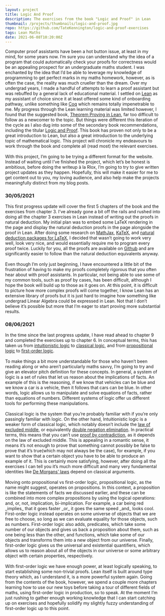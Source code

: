 ```yaml
---
layout: project
title: Logic And Proof
description: The exercises from the book "Logic and Proof" in Lean
thumbnail: /projects/thumbnails/logic-and-proof.jpg
repo: https://github.com/TateKennington/logic-and-proof-exercises
tags: Lean Maths
date: 2021-06-08T10:20:00Z
---
```

Computer proof assistants have been a hot button issue, at least in my mind, for some years now. I’m sure you can understand why the idea of a program that could automatically check your proofs for correctness would be an appealing prospect for an undergraduate maths student. I was enchanted by the idea that I’d be able to leverage my knowledge of programming to get perfect marks in my maths homework, however, as is often the case, the reality was much crueller than the dream. Over my undergrad years, I made a handful of attempts to learn a proof assistant but was rebuffed by a general lack of educational material. I settled on <a href="https://leanprover.github.io">Lean</a> as my assistant of choice since it at least offered some kind of onboarding pathway, unlike something like <a href="https://coq.inria.fr">Coq</a> which remains totally impenetrable to me. My progress through the Lean learning material was limited however, I found that the suggested book, <a href="https://leanprover.github.io/theorem_proving_in_lean/">Theorem Proving in Lean</a>, far too difficult to follow as a newcomer to the topic. But things were different this iteration of the cycle as I also dug into some of the secondary book recommendations, including the titular <a href="https://leanprover.github.io/logic_and_proof/">Logic and Proof</a>. This book has proven not only to be a great introduction to Lean, but also a great introduction to the underlying topic of mathematical logic. This project will chronicle my endeavours to work through the book and complete all (read most) the relevant exercises.
<br/><br/>
With this project, I’m going to be trying a different format for the website. Instead of waiting until I’ve finished the project, which let’s be honest is ambitious, before doing the writeup à la Rlox, I’m going to try to give written project updates as they happen. Hopefully, this will make it easier for me to get content out to you, my loving audience, and also help make the projects meaningfully distinct from my blog posts.

<h3>30/05/2021</h3>
This first progress update will cover the first 5 chapters of the book and the exercises from chapter 3. I’ve already gone a bit off the rails and rushed into doing all the chapter 3 exercises in Lean instead of writing out the proofs in natural deduction. My initial plan was to embed some LaTeX rendering in the page and display the natural deduction proofs in the page alongside the proof in Lean. After doing some research on <a href="https://www.mathjax.org">MathJax</a>, <a href="https://katex.org">KaTeX</a>, and <a href="https://www.logicmatters.net/latex-for-logicians/nd/">natural deduction packages for LaTeX</a>, I decided that wasn’t going to work very well, look very nice, and would essentially require me to program every proof twice. Luckily for you, all the proofs are available on <a href="https://github.com/TateKennington/logic-and-proof-exercises">Github</a> and are significantly easier to follow than the natural deduction equivalents anyway. 
<br/><br/>
Even though I’m only just beginning, I have encountered a little bit of the frustration of having to make my proofs completely rigorous that you often hear about with proof assistants. In particular, not being able to use some of my common tools, such as proof by cases, has been difficult, although I hope the book will build up to those as it goes on. At this point, it is difficult to picture how more complex proofs will come together, I know Lean has an extensive library of proofs but it is just hard to imagine how something like undergrad Linear Algebra could be expressed in Lean. Not that I don’t believe it’s possible but more that I’m eager to start proving more substantial results.

<h3>08/06/2021</h3>
In the time since the last progress update, I have read ahead to chapter 9 and completed the exercises up to chapter 6. In conceptual terms, this has taken us from <a href="https://en.wikipedia.org/wiki/Intuitionistic_logic">intuitionistic logic</a> to <a href="https://en.wikipedia.org/wiki/Classical_logic">classical logic</a>, and from <a href="https://en.wikipedia.org/wiki/Propositional_calculus">propositional logic</a> to <a href="https://en.wikipedia.org/wiki/First-order_logic">first-order logic</a>.
<br/><br/>
To make things a bit more understandable for those who haven’t been reading along or who aren’t particularly maths savvy, I’m going to try and give an elevator pitch definition for these concepts. In general, a system of logic is a set of rules that let us reason about the implications of facts. An example of this is the reasoning, if we know that vehicles can be blue and we know a car is a vehicle, then it follows that cars can be blue. In other words, logic allows us to manipulate and solve equations of facts, rather than equations of numbers. Different systems of logic offer us different tools for performing these manipulations. 
<br/><br/>
Classical logic is the system that you’re probably familiar with if you’re only passingly familiar with logic. On the other hand, Intuitionistic logic is a weaker form of classical logic, which notably doesn’t include the <a href="https://en.wikipedia.org/wiki/Law_of_excluded_middle">law of excluded middle</a>, or equivalently <a href="https://en.wikipedia.org/wiki/Double_negation#Elimination_and_introduction">double negation elimination</a>. In practical terms, this means that you can’t use <a href="https://en.wikipedia.org/wiki/Proof_by_contradiction">proof by contradiction</a>, as it depends on the law of excluded middle. This is appealing in a romantic sense, it means it’s not enough to prove that something cannot possibly be false to prove that it’s true(which may not always be the case), for example, if you want to show that a certain object you have to be able to produce an example of it. This is certainly more satisfying, however, after doing all the exercises I can tell you it’s much more difficult and many very fundamental identities like <a href="https://en.wikipedia.org/wiki/De_Morgan's_laws">De Morgans’ laws</a> depend on classical arguments.
<br/><br/>
Moving onto propositional vs first-order logic, propositional logic, as the name might suggest, operates on propositions. In this context, a proposition is like the statements of facts we discussed earlier, and these can be combined into more complex propositions by using the logical operations: and, or, not, implication, bi-implication. For example, a car being red _implies_ that it goes faster _or_ it goes the same speed _and_ looks cool. First-order logic instead operates on some universe of objects that we are free to choose, so long as we can evaluate equality for those objects, such as numbers. First-order logic also adds, predicates, which take some number of our objects and gives us back a proposition about them, such as one being less than the other, and functions, which take some of our objects and transforms them into a new object from our universe. Finally, first-order logic gives us the universal and existential quantifiers, which allows us to reason about all of the objects in our universe or some arbitrary object with certain properties, respectively. 
<br/><br/>
With first-order logic we have enough power, at least logically speaking, to start establishing some non-trivial proofs. Lean itself is built around type theory which, as I understand it, is a more powerful system again. Going from the contents of the book, however, we spend a couple more chapters learning how to use our new toys before taking a tour of different fields of maths, using first-order logic in production, so to speak. At the moment I’m just rushing to gather enough working knowledge that I can start catching up on exercises and hopefully solidify my slightly fuzzy understanding of first-order logic up to this point. 
